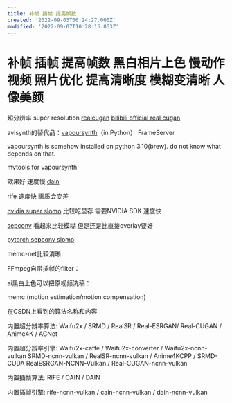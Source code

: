 ```yaml
---
title: 补帧 插帧 提高帧数
created: '2022-09-03T06:24:27.000Z'
modified: '2022-09-07T10:28:15.863Z'
---
```


# 补帧 插帧 提高帧数 黑白相片上色 慢动作视频 照片优化 提高清晰度 模糊变清晰 人像美颜

超分辨率 super resolution [realcugan](https://github.com/nihui/realcugan-ncnn-vulkan) [bilibili official real cugan](https://github.com/bilibili/ailab/tree/main/Real-CUGAN)

avisynth的替代品：[vapoursynth](http://vapoursynth.com/doc/pythonreference.html#grammar)（in Python） FrameServer

vapoursynth is somehow installed on python 3.10(brew). do not know what depends on that.

mvtools for vapoursynth

效果好 速度慢 [dain](https://github.com/baowenbo/DAIN)

rife 速度快 画质会变差

[nvidia super slomo](https://github.com/avinashpaliwal/Super-SloMo/) 比较吃显存 需要NVIDIA SDK 速度快

[sepconv](https://github.com/martkartasev/sepconv) 看起来比较模糊 但是还是比直接overlay要好

[pytorch sepconv slomo](https://github.com/sniklaus/sepconv-slomo)

memc-net比较清晰

FFmpeg自带插帧的filter：


ai黑白上色可以把原视频洗稿：

memc (motion estimation/motion compensation)

在CSDN上看到的算法名称和内容

内置超分辨率算法:
 Waifu2x / SRMD / RealSR / Real-ESRGAN/ Real-CUGAN / Anime4K / ACNet

 内置超分辨率引擎:
 Waifu2x-caffe / Waifu2x-converter / Waifu2x-ncnn-vulkan
 SRMD-ncnn-vulkan / RealSR-ncnn-vulkan / Anime4KCPP / SRMD-CUDA
 RealESRGAN-NCNN-Vulkan / Real-CUGAN-ncnn-vulkan

 内置插帧算法:
 RIFE / CAIN / DAIN

 内置插帧引擎:
 rife-ncnn-vulkan / cain-ncnn-vulkan / dain-ncnn-vulkan
